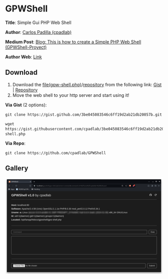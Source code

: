 # GPWShell

**Title**: Simple Gui PHP Web Shell

**Author**: [Carlos Padilla (cpadlab)](https://github.com/cpadlab/)

**Medium Post**: [Blog: This is how to create a Simple PHP Web Shell (GPWShell-Proyect)]()

**Author Web**: [Link](https://cpadlab.github.io/)

## Download

1. Download the [file(gpw-shell.php)](https://gist.github.com/cpadlab/3be045083546c6ff19d2ab21db20057b)/[repository](https://github.com/cpadlab/GPWShell) from the following link: [Gist](https://gist.github.com/cpadlab/3be045083546c6ff19d2ab21db20057b) | [Repository](https://github.com/cpadlab/GPWShell)
2. Move the web shell to your http server and start using it!

**Via Gist** (2 options):

```
git clone https://gist.github.com/3be045083546c6ff19d2ab21db20057b.git
```

```
wget https://gist.githubusercontent.com/cpadlab/3be045083546c6ff19d2ab21db20057b/raw/d8bd581c5f2150a98ba3010ba430c75455b963a5/gpw-shell.php
```

**Via Repo**:

```
git clone https://github.com/cpadlab/GPWShell
```

## Gallery

![img](images/screenshot-01.png)